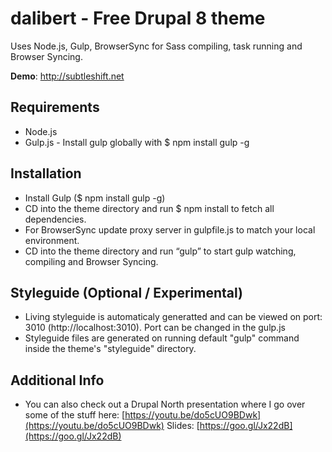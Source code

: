 # dalibert - Free Drupal 8 theme

Uses Node.js, Gulp, BrowserSync for Sass compiling, task running and Browser Syncing.

**Demo**: http://subtleshift.net

## Requirements
- Node.js
- Gulp.js - Install gulp globally with $ npm install gulp -g

## Installation
- Install Gulp ($ npm install gulp -g)
- CD into the theme directory and run $ npm install to fetch all dependencies.
- For BrowserSync update proxy server in gulpfile.js to match your local environment.
- CD into the theme directory and run “gulp” to start  gulp watching, compiling and Browser Syncing.

## Styleguide (Optional / Experimental)
- Living styleguide is automaticaly generatted and can be viewed on port: 3010 (http://localhost:3010). Port can be changed in the gulp.js
- Styleguide files are generated on running default "gulp" command inside the theme's "styleguide" directory.

## Additional Info
- You can also check out a Drupal North presentation where I go over some of the stuff here: [https://youtu.be/do5cUO9BDwk](https://youtu.be/do5cUO9BDwk) Slides: [https://goo.gl/Jx22dB](https://goo.gl/Jx22dB) 